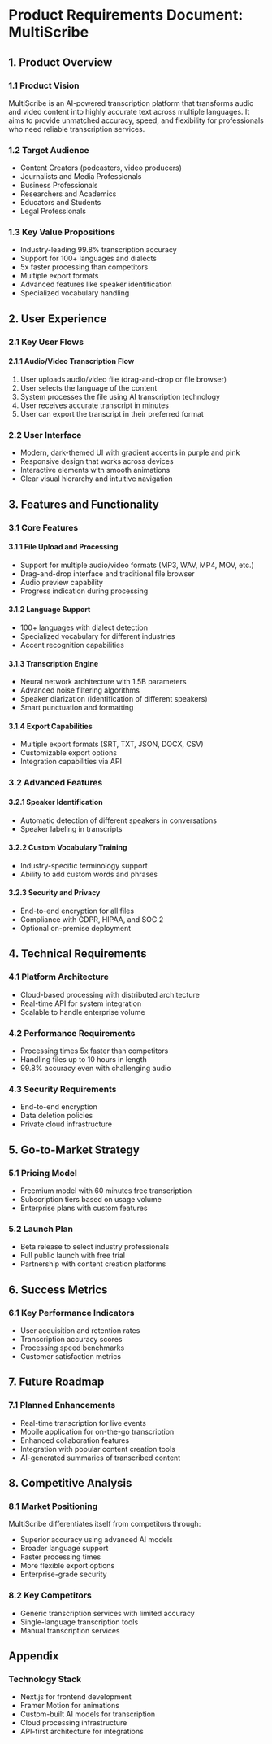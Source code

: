 # Product Requirements Document: MultiScribe

## 1. Product Overview

### 1.1 Product Vision

MultiScribe is an AI-powered transcription platform that transforms audio and video content into highly accurate text across multiple languages. It aims to provide unmatched accuracy, speed, and flexibility for professionals who need reliable transcription services.

### 1.2 Target Audience

- Content Creators (podcasters, video producers)
- Journalists and Media Professionals
- Business Professionals
- Researchers and Academics
- Educators and Students
- Legal Professionals

### 1.3 Key Value Propositions

- Industry-leading 99.8% transcription accuracy
- Support for 100+ languages and dialects
- 5x faster processing than competitors
- Multiple export formats
- Advanced features like speaker identification
- Specialized vocabulary handling

## 2. User Experience

### 2.1 Key User Flows

#### 2.1.1 Audio/Video Transcription Flow

1. User uploads audio/video file (drag-and-drop or file browser)
2. User selects the language of the content
3. System processes the file using AI transcription technology
4. User receives accurate transcript in minutes
5. User can export the transcript in their preferred format

### 2.2 User Interface

- Modern, dark-themed UI with gradient accents in purple and pink
- Responsive design that works across devices
- Interactive elements with smooth animations
- Clear visual hierarchy and intuitive navigation

## 3. Features and Functionality

### 3.1 Core Features

#### 3.1.1 File Upload and Processing

- Support for multiple audio/video formats (MP3, WAV, MP4, MOV, etc.)
- Drag-and-drop interface and traditional file browser
- Audio preview capability
- Progress indication during processing

#### 3.1.2 Language Support

- 100+ languages with dialect detection
- Specialized vocabulary for different industries
- Accent recognition capabilities

#### 3.1.3 Transcription Engine

- Neural network architecture with 1.5B parameters
- Advanced noise filtering algorithms
- Speaker diarization (identification of different speakers)
- Smart punctuation and formatting

#### 3.1.4 Export Capabilities

- Multiple export formats (SRT, TXT, JSON, DOCX, CSV)
- Customizable export options
- Integration capabilities via API

### 3.2 Advanced Features

#### 3.2.1 Speaker Identification

- Automatic detection of different speakers in conversations
- Speaker labeling in transcripts

#### 3.2.2 Custom Vocabulary Training

- Industry-specific terminology support
- Ability to add custom words and phrases

#### 3.2.3 Security and Privacy

- End-to-end encryption for all files
- Compliance with GDPR, HIPAA, and SOC 2
- Optional on-premise deployment

## 4. Technical Requirements

### 4.1 Platform Architecture

- Cloud-based processing with distributed architecture
- Real-time API for system integration
- Scalable to handle enterprise volume

### 4.2 Performance Requirements

- Processing times 5x faster than competitors
- Handling files up to 10 hours in length
- 99.8% accuracy even with challenging audio

### 4.3 Security Requirements

- End-to-end encryption
- Data deletion policies
- Private cloud infrastructure

## 5. Go-to-Market Strategy

### 5.1 Pricing Model

- Freemium model with 60 minutes free transcription
- Subscription tiers based on usage volume
- Enterprise plans with custom features

### 5.2 Launch Plan

- Beta release to select industry professionals
- Full public launch with free trial
- Partnership with content creation platforms

## 6. Success Metrics

### 6.1 Key Performance Indicators

- User acquisition and retention rates
- Transcription accuracy scores
- Processing speed benchmarks
- Customer satisfaction metrics

## 7. Future Roadmap

### 7.1 Planned Enhancements

- Real-time transcription for live events
- Mobile application for on-the-go transcription
- Enhanced collaboration features
- Integration with popular content creation tools
- AI-generated summaries of transcribed content

## 8. Competitive Analysis

### 8.1 Market Positioning

MultiScribe differentiates itself from competitors through:

- Superior accuracy using advanced AI models
- Broader language support
- Faster processing times
- More flexible export options
- Enterprise-grade security

### 8.2 Key Competitors

- Generic transcription services with limited accuracy
- Single-language transcription tools
- Manual transcription services

## Appendix

### Technology Stack

- Next.js for frontend development
- Framer Motion for animations
- Custom-built AI models for transcription
- Cloud processing infrastructure
- API-first architecture for integrations
